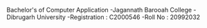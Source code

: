 Bachelor's of Computer Application
  -Jagannath Barooah College
  -Dibrugarh University
  -Registration : C2000546
  -Roll No : 20992032